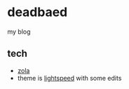 # deadbaed

my blog

## tech

- [zola](https://www.getzola.org)
- theme is [lightspeed](https://github.com/carpetscheme/lightspeed) with some edits
